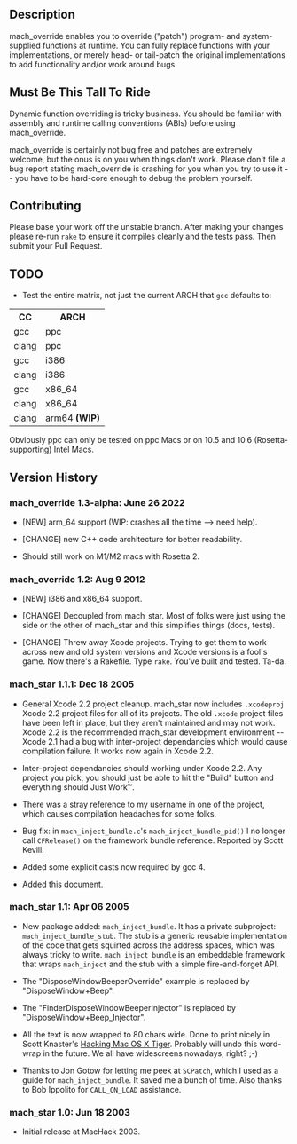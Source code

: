 ## Description

mach_override enables you to override ("patch") program- and system-supplied functions at runtime. You can fully replace functions with your implementations, or merely head- or tail-patch the original implementations to add functionality and/or work around bugs.

## Must Be This Tall To Ride

Dynamic function overriding is tricky business. You should be familiar with assembly and runtime calling conventions (ABIs) before using mach_override.

mach_override is certainly not bug free and patches are extremely welcome, but the onus is on you when things don't work. Please don't file a bug report stating mach_override is crashing for you when you try to use it -- you have to be hard-core enough to debug the problem yourself.

## Contributing

Please base your work off the unstable branch. After making your changes please re-run `rake` to ensure it compiles cleanly and the tests pass. Then submit your Pull Request.

## TODO

* Test the entire matrix, not just the current ARCH that `gcc` defaults to:

<table>
	<tr>
		<th>CC</th> <th>ARCH</th>
	</tr>
	<tr>
		<td>gcc</td> <td>ppc</td>
	</tr>
	<tr>
		<td>clang</td> <td>ppc</td>
	</tr>
	<tr>
		<td>gcc</td> <td>i386</td>
	</tr>
	<tr>
		<td>clang</td> <td>i386</td>
	</tr>
	<tr>
		<td>gcc</td> <td>x86_64</td>
	</tr>
	<tr>
		<td>clang</td> <td>x86_64</td>
	</tr>
	<tr>
		<td>clang</td> <td>arm64 <b>(WIP)</b></td>
	</tr>
</table>

Obviously ppc can only be tested on ppc Macs or on 10.5 and 10.6 (Rosetta-supporting) Intel Macs.

## Version History

### mach_override 1.3-alpha: June 26 2022

* [NEW] arm_64 support (WIP: crashes all the time --> need help).

* [CHANGE] new C++ code architecture for better readability.

* Should still work on M1/M2 macs with Rosetta 2.

### mach_override 1.2: Aug 9 2012

* [NEW] i386 and x86_64 support.

* [CHANGE] Decoupled from mach_star. Most of folks were just using the side or the other of mach_star and this simplifies things (docs, tests).

* [CHANGE] Threw away Xcode projects. Trying to get them to work across new and old system versions and Xcode versions is a fool's game. Now there's a Rakefile. Type `rake`. You've built and tested. Ta-da.

### mach_star 1.1.1: Dec 18 2005

* General Xcode 2.2 project cleanup. mach_star now includes `.xcodeproj` Xcode 2.2 project files for all of its projects. The old `.xcode` project files have been left in place, but they aren't maintained and may not work. Xcode 2.2 is the recommended mach_star development environment -- Xcode 2.1 had a bug with inter-project dependancies which would cause compilation failure. It works now again in Xcode 2.2.

* Inter-project dependancies should working under Xcode 2.2. Any project you pick, you should just be able to hit the "Build" button and everything should Just Work&trade;.

* There was a stray reference to my username in one of the project, which causes compilation headaches for some folks.

* Bug fix: in `mach_inject_bundle.c`'s `mach_inject_bundle_pid()` I no longer call `CFRelease()` on the framework bundle reference. Reported by Scott Kevill.

* Added some explicit casts now required by gcc 4.

* Added this document.

### mach_star 1.1: Apr 06 2005

* New package added: `mach_inject_bundle`. It has a private subproject: `mach_inject_bundle_stub`. The stub is a generic reusable implementation of the code that gets squirted across the address spaces, which was always tricky to write. `mach_inject_bundle` is an embeddable framework that wraps `mach_inject` and the stub with a simple fire-and-forget API.

* The "DisposeWindowBeeperOverride" example is replaced by "DisposeWindow+Beep".

* The "FinderDisposeWindowBeeperInjector" is replaced by "DisposeWindow+Beep_Injector".

* All the text is now wrapped to 80 chars wide. Done to print nicely in Scott Knaster's [Hacking Mac OS X Tiger](http://www.amazon.com/exec/obidos/ASIN/076458345X). Probably will undo this word-wrap in the future. We all have widescreens nowadays, right? ;-)

* Thanks to Jon Gotow for letting me peek at `SCPatch`, which I used as a guide for `mach_inject_bundle`. It saved me a bunch of time. Also thanks to Bob Ippolito for `CALL_ON_LOAD` assistance.

### mach_star 1.0: Jun 18 2003

* Initial release at MacHack 2003.